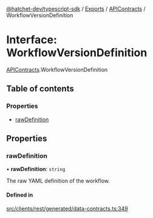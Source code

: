 [@hatchet-dev/typescript-sdk](../README.md) / [Exports](../modules.md) / [APIContracts](../modules/APIContracts.md) / WorkflowVersionDefinition

# Interface: WorkflowVersionDefinition

[APIContracts](../modules/APIContracts.md).WorkflowVersionDefinition

## Table of contents

### Properties

- [rawDefinition](APIContracts.WorkflowVersionDefinition.md#rawdefinition)

## Properties

### rawDefinition

• **rawDefinition**: `string`

The raw YAML definition of the workflow.

#### Defined in

[src/clients/rest/generated/data-contracts.ts:349](https://github.com/hatchet-dev/hatchet/blob/af21f67/typescript-sdk/src/clients/rest/generated/data-contracts.ts#L349)
